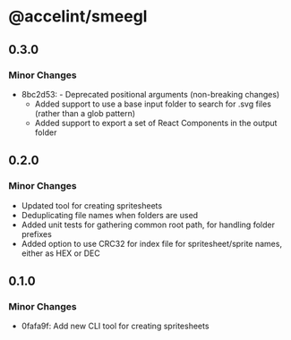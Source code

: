# @accelint/smeegl

## 0.3.0

### Minor Changes

- 8bc2d53: - Deprecated positional arguments (non-breaking changes)
  - Added support to use a base input folder to search for .svg files (rather than a glob pattern)
  - Added support to export a set of React Components in the output folder

## 0.2.0

### Minor Changes

- Updated tool for creating spritesheets
- Deduplicating file names when folders are used
- Added unit tests for gathering common root path, for handling folder prefixes
- Added option to use CRC32 for index file for spritesheet/sprite names, either as HEX or DEC

## 0.1.0

### Minor Changes

- 0fafa9f: Add new CLI tool for creating spritesheets
